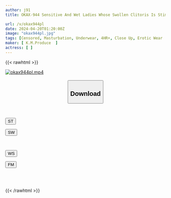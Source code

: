 ```yaml
---
author: j91
title: OKAX-944 Sensitive And Wet Ladies Whose Swollen Clitoris Is Stimulated All The Time

url: /v/okax944pl
date: 2024-04-20T01:20:00Z
image: "okax944pl.jpg"
tags: [Censored, Masturbation, Underwear, 4HR+, Close Up, Erotic Wear	]
maker: [ K.M.Produce  ]
actress: [ ]
---
```



{{< rawhtml >}}

<div class="video" data-videoid="OV8YlB234AsZj11">
    <a href="javascript:;">
        <img src="/v/okax944pl/okax944pl.jpg" width="WIDTH" height="HEIGHT" alt="okax944pl.mp4" loading="lazy">
    </a>
</div>

<script type="text/javascript" src="https://j91.asia/asset/on-demand-st.js"></script>

<br>
  <link rel="stylesheet" href="https://j91.asia/asset/bs5.css">
  
  <center>
  <button class="btn btn-primary" type="button" data-bs-toggle="collapse" data-bs-target=".multi-collapse" aria-expanded="false" aria-controls="multiCollapseExample1 multiCollapseExample2"><h2>Download</h2></button></center>
</p>
<div class="row">
  <div class="col">
    <div class="collapse multi-collapse" id="multiCollapseExample1">
      <div class="card card-body">
	      	      <br>
<div class="buttons">  
<p><a href="https://streamtape.to/v/OV8YlB234AsZj11" target="_blank"><button class="btn-hover color-3"><i class="fa fa-download"></i> ST</button></a></p>
<p><a href="https://asnwish.com/qi8n6kbrpjic" target="_blank"><button class="btn-hover color-2"><i class="fa fa-download"></i> SW</button></a></p></div>
    </div>
  </div>
</div>
  <div class="col">
    <div class="collapse multi-collapse" id="multiCollapseExample2">
      <div class="card card-body">
	      <br>
<div class="buttons">
<p><a href="https://wolfstream.tv/ykej0jiwadau"><button class="btn-hover color-9"><i class="fa fa-download"></i> WS</button></a></p>
<p><a href="https://filemoon.sx/d/0v6u4y3ivp78"><button class="btn-hover color-8"><i class="fa fa-download"></i> FM</button></a></p></div>
<br><br>
      </div>
    </div>
  </div>
</div>

{{< /rawhtml >}}